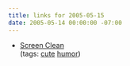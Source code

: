 ```yaml
---
title: links for 2005-05-15
date: 2005-05-14 00:00:00 -07:00
---
```


<ul class="delicious">
	<li>
		<div class="delicious-link"><a href="http://www.legrady.hu/sc.html">Screen Clean</a></div>
		<div class="delicious-tags">(tags: <a href="http://del.icio.us/torrez/cute">cute</a> <a href="http://del.icio.us/torrez/humor">humor</a>)</div>
	</li>
</ul>
